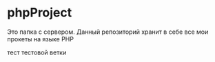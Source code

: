 # phpProject
Это папка с сервером.
Данный репозиторий хранит в себе все мои прокеты на языке PHP


тест тестовой ветки